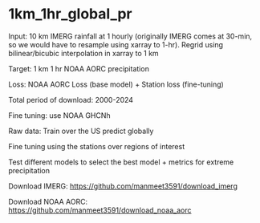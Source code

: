 # 1km_1hr_global_pr

Input: 10 km IMERG rainfall at 1 hourly (originally IMERG comes at 30-min, so we would have to resample using xarray to 1-hr). Regrid using bilinear/bicubic interpolation in xarray to 1 km

Target: 1 km 1 hr NOAA AORC precipitation 

Loss: NOAA AORC Loss (base model) + Station loss (fine-tuning)

Total period of download: 2000-2024

Fine tuning: use NOAA GHCNh

Raw data: Train over the US predict globally

Fine tuning using the stations over regions of interest

Test different models to select the best model + metrics for extreme precipitation 

Download IMERG: https://github.com/manmeet3591/download_imerg

Download NOAA AORC: https://github.com/manmeet3591/download_noaa_aorc
